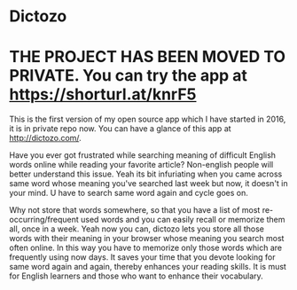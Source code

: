# Dictozo

# THE PROJECT HAS BEEN MOVED TO PRIVATE. You can try the app at https://shorturl.at/knrF5


This is the first version of my open source app which I have started in 2016, it is in private repo now. You can have a glance of this app at http://dictozo.com/.

Have you ever got frustrated while searching meaning of difficult English words online while reading your favorite article? Non-english people will better understand this issue. Yeah its bit infuriating when you came across same word whose meaning you've searched last week but now, it doesn't in your mind. U have to search same word again and cycle goes on.

Why not store that words somewhere, so that you have a list of most re-occurring/frequent used words and you can easily recall or memorize them all, once in a week.
Yeah now you can, dictozo lets you store all those words with their meaning in your browser whose meaning you search most often online. In this way you have to memorize only those words which are frequently using now days. It saves your time that you devote looking for same word again and again, thereby enhances your reading skills. It is must for English learners and those who want to enhance their vocabulary.

